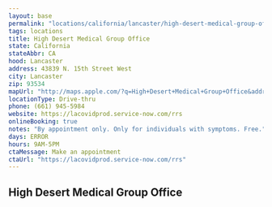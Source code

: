 ```yaml
---
layout: base
permalink: "locations/california/lancaster/high-desert-medical-group-office/"
tags: locations
title: High Desert Medical Group Office
state: California
stateAbbr: CA
hood: Lancaster
address: 43839 N. 15th Street West
city: Lancaster
zip: 93534
mapUrl: "http://maps.apple.com/?q=High+Desert+Medical+Group+Office&address=43839+N+15th+Street+West,Lancaster,California,93534"
locationType: Drive-thru
phone: (661) 945-5984
website: https://lacovidprod.service-now.com/rrs
onlineBooking: true
notes: "By appointment only. Only for individuals with symptoms. Free."
days: ERROR
hours: 9AM-5PM
ctaMessage: Make an appointment
ctaUrl: "https://lacovidprod.service-now.com/rrs"
---
```

## High Desert Medical Group Office